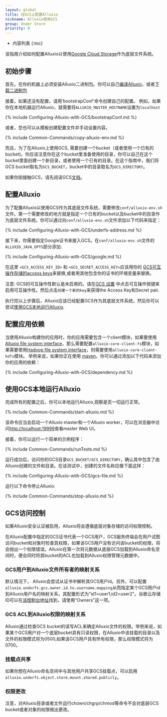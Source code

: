 ```yaml
---
layout: global
title: 在GCS上配置Alluxio
nickname: Alluxio使用GCS
group: Under Store
priority: 0
---
```


* 内容列表
{:toc}

该指南介绍如何配置Alluxio以使用[Google Cloud Storage](https://cloud.google.com/storage/)作为底层文件系统。

## 初始步骤

首先，在你的机器上必须安装Alluxio二进制包。你可以自己[编译Alluxio](Building-Alluxio-Master-Branch.html)，或者[下载二进制包](Running-Alluxio-Locally.html)

接着，如果还没有配置，请用‘bootstrapConf'命令创建自己的配置。
例如，如果你在本地机器运行Alluxio，就需要将`ALLUXIO_MASTER_HOSTNAME`设置为`localhost`

{% include Configuring-Alluxio-with-GCS/bootstrapConf.md %}

或者，您也可以从模板创建配置文件并手动设置内容。

{% include Common-Commands/copy-alluxio-env.md %}

而且，为了在Alluxio上使用GCS, 需要创建一个bucket（或者使用一个已有的bucket)。你应该注意你在这个bucket里准备使用的目录，你可以自己在这个bucket里面创建一个新目录，或者使用一个已有的目录。在这个指南中，我们将GCS bucket取名为`GCS_BUCKET`，bucket中的目录取名为`GCS_DIRECTORY`。

如果你刚接触GCS，请先阅读GCS[文档](https://cloud.google.com/storage/docs/overview)。

## 配置Alluxio

为了配置Alluxio以使用GCS作为其底层文件系统，需要修改`conf/alluxio-env.sh`文件。第一个需要修改的地方就是指定一个已有的bucket以及bucket中的目录作为底层文件系统。你可以通过向`conf/alluxio-env.sh`文件添加以下代码来指定：

{% include Configuring-Alluxio-with-GCS/underfs-address.md %}

接下来，你需要指定Google证书来接入GCS。在`conf/alluxio-env.sh`文件的
`ALLUXIO_JAVA_OPTS`部分添加:

{% include Configuring-Alluxio-with-GCS/google.md %}

在这里 `<GCS_ACCESS_KEY_ID>` 和 `<GCS_SECRET_ACCESS_KEY>`应该用你的
[GCS可互操作存储的access keys](https://console.cloud.google.com/storage/settings)来替换,或者用其他包含你的证书的环境变量来替换。

注意: GCS的可互操作性默认是未启用的。请在[GCS 设置](https://console.cloud.google.com/storage/settings) 中点击可互操作按键来启用可互操作性。然后点击`创建一个新的key`来获得the Access Key和Secret pair.

执行完以上步骤后，Alluxio应该已经配置GCS作为其底层文件系统，然后你可以尝试[使用GCS本地运行Alluxio](#running-alluxio-locally-with-gcs).

## 配置应用依赖

当使用Alluxio构建你的应用时，你的应用需要包含一个client模块，如果要使用[Alluxio file system interface](File-System-API.html)，那么需要配置`alluxio-core-client-fs`模块，如果需要使用[Hadoop file system interface](https://wiki.apache.org/hadoop/HCFS)，则需要使用`alluxio-core-client-hdfs`模块。
举例来说，如果你正在使用 [maven](https://maven.apache.org/)，你可以通过添加以下代码来添加你的应用的依赖：

{% include Configuring-Alluxio-with-GCS/dependency.md %}

## 使用GCS本地运行Alluxio

完成所有的配置之后，你可以本地运行Alluxio,观察是否一切运行正常。

{% include Common-Commands/start-alluxio.md %}

该命令应当会启动一个Alluxio master和一个Alluxio worker，可以在浏览器中访问[http://localhost:19999](http://localhost:19999)查看master Web UI。

接着，你可以运行一个简单的示例程序：

{% include Common-Commands/runTests.md %}

运行成功后，访问你的GCS目录`GCS_BUCKET/GCS_DIRECTORY`，确认其中包含了由Alluxio创建的文件和目录。在该测试中，创建的文件名称应像下面这样：

{% include Configuring-Alluxio-with-GCS/gcs-file.md %}

运行以下命令停止Alluxio:

{% include Common-Commands/stop-alluxio.md %}

## GCS访问控制

如果Alluxio安全认证被启用，Alluxio将会遵循底层对象存储的访问权限控制。

在Alluxio配置中指定的GCS证书代表一个GCS用户，GCS服务终端会在用户试图访问bucket和对象时检查其权限，如果该GCS用户没有访问该bucket的权限，将会抛出一个权限错误。Alluxio在第一次将元数据从底层GCS加载到Alluxio命名空间时，便会同时将其bucket的ACL也加载到Alluxio权限管理元数据中。

### GCS用户到Alluxio文件所有者的映射关系

默认情况下， Alluxio会尝试从证书中解析其GCS用户id。另外，可以配置`alluxio.underfs.gcs.owner.id.to.username.mapping`从而指定某个GCS用户id到Alluxio用户名的映射关系，其配置形式为"id1=user1;id2=user2"。谷歌云存储ID可以在[该控制台地址](https://console.cloud.google.com/storage/settings)找到，请使用“Owners”这一项。

### GCS ACL到Alluxio权限的映射关系

Alluxio通过检查GCS bucket的读写ACL来确定Alluxio文件的权限。举例来说，如果某个GCS用户对一个底层bucket具有只读权限，在Alluxio中该挂载的目录以及文件的权限模式将为0500,如果该GCS用户具有所有权限，那么权限模式将为0700。

### 挂载点共享

如果你想在Alluxio命名空间中与其他用户共享GCS挂载点，可以启用`alluxio.underfs.object.store.mount.shared.publicly`。

### 权限更改

注意，对Alluxio目录或者文件运行chown/chgrp/chmod等命令不会对底层GCS bucket或者对象的权限做出更改。
